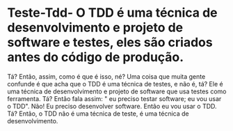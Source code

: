 # Teste-Tdd- O TDD é uma técnica de desenvolvimento e projeto de software e testes, eles são criados antes do código de produção. 
Tá? Então, assim, como é que é isso, né? Uma coisa que muita gente confunde é que acha que o TDD é uma técnica de testes, e não é, tá? 
Ele é uma técnica de desenvolvimento e projeto de software que usa testes como ferramenta. Tá? Então fala assim: " eu preciso testar software; 
eu vou usar o TDD". Não! Eu preciso desenvolver software. Então eu vou usar o TDD. Tá? Então, o TDD não é uma técnica de teste, é uma técnica de desenvolvimento.
